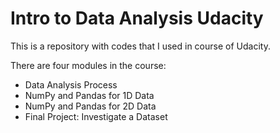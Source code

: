 # Intro to Data Analysis Udacity
This is a repository with codes that I used in course of Udacity.

There are four modules in the course:

* Data Analysis Process
* NumPy and Pandas for 1D Data
* NumPy and Pandas for 2D Data
* Final Project: Investigate a Dataset
